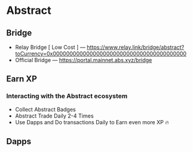 # Abstract

## Bridge

- Relay Bridge [ Low Cost ] — https://www.relay.link/bridge/abstract?toCurrency=0x0000000000000000000000000000000000000000
- Official Bridge — https://portal.mainnet.abs.xyz/bridge

## Earn XP

### Interacting with the Abstract ecosystem

- Collect Abstract Badges
- Abstract Trade Daily 2-4 Times
- Use Dapps and Do transactions Daily to Earn even more XP 🔥

## Dapps
